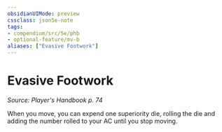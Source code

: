 ```yaml
---
obsidianUIMode: preview
cssclass: json5e-note
tags:
- compendium/src/5e/phb
- optional-feature/mv-b
aliases: ["Evasive Footwork"]
---
```

# Evasive Footwork
*Source: Player's Handbook p. 74* 

When you move, you can expend one superiority die, rolling the die and adding the number rolled to your AC until you stop moving.